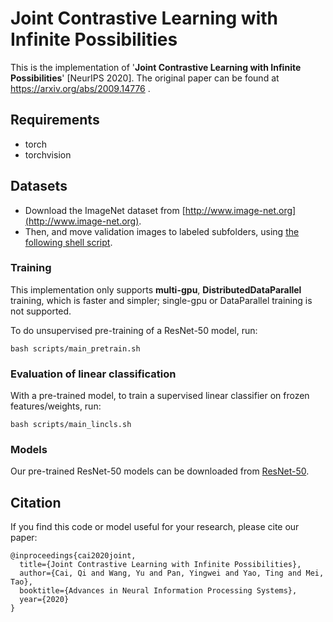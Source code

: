 # Joint Contrastive Learning with Infinite Possibilities
This is the implementation of '**Joint Contrastive Learning with Infinite Possibilities**' [NeurIPS 2020]. The original paper can be found at https://arxiv.org/abs/2009.14776 .

## Requirements
* torch
* torchvision

## Datasets
* Download the ImageNet dataset from [http://www.image-net.org](http://www.image-net.org). 
* Then, and move validation images to labeled subfolders, using [the following shell script](https://raw.githubusercontent.com/soumith/imagenetloader.torch/master/valprep.sh). 

### Training

This implementation only supports **multi-gpu**, **DistributedDataParallel** training, which is faster and simpler; single-gpu or DataParallel training is not supported.

To do unsupervised pre-training of a ResNet-50 model, run:
```
bash scripts/main_pretrain.sh
```

### Evaluation of linear classification

With a pre-trained model, to train a supervised linear classifier on frozen features/weights, run:
```
bash scripts/main_lincls.sh
```

### Models

Our pre-trained ResNet-50 models can be downloaded from [ResNet-50](https://github.com/anonymouszyx/JCL/releases/download/v1/checkpoint_0199.pth.tar).


## Citation
If you find this code or model useful for your research, please cite our paper:

    @inproceedings{cai2020joint,
      title={Joint Contrastive Learning with Infinite Possibilities},
      author={Cai, Qi and Wang, Yu and Pan, Yingwei and Yao, Ting and Mei, Tao},
      booktitle={Advances in Neural Information Processing Systems},
      year={2020}
    }
